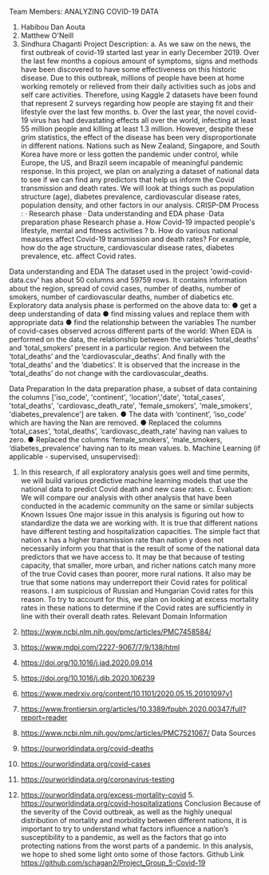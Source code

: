 Team Members​:
ANALYZING COVID-19 DATA
1. Habibou Dan Aouta
2. Matthew O'Neill
3. Sindhura Chaganti
Project Description:
a. As we saw on the news, the first outbreak of covid-19 started last year in early December 2019. Over the last few months a copious amount of symptoms, signs and methods have been discovered to have some effectiveness on this historic disease. Due to this outbreak, millions of people have been at home working remotely or relieved from their daily activities such as jobs and self care activities. Therefore, using Kaggle 2 datasets have been found that represent 2 surveys regarding how people are staying fit and their lifestyle over the last few months.
b. Over the last year, the novel covid-19 virus has had devastating effects all over the world, infecting at least 55 million people and killing at least 1.3 million. However, despite these grim statistics, the effect of the disease has been very disproportionate in different nations. Nations such as New Zealand, Singapore, and South Korea have more or less gotten the pandemic under control, while Europe, the US, and Brazil seem incapable of meaningful pandemic response. In this project, we plan on analyzing a dataset of national data to see if we can find any predictors that help us inform the Covid transmission and death rates. We will look at things such as population structure (age), diabetes prevalence, cardiovascular disease rates, population density, and other factors in our analysis.
CRISP-DM Process​:
·​ ​Research phase
·​ ​Data understanding and EDA phase
·​ ​Data preparation phase
Research phase
a. How Covid-19 impacted people's lifestyle, mental and fitness activities ?
b. How do various national measures affect Covid-19 transmission and death rates? For example, how do the age structure, cardiovascular disease rates, diabetes prevalence, etc. affect Covid rates.

Data understanding and EDA
The dataset used in the project 'owid-covid-data.csv' has about 50 columns and 59759 rows. It contains information about the region, spread of covid cases, number of deaths, number of smokers, number of cardiovascular deaths, number of diabetics etc.
Exploratory data analysis phase is performed on the above data to:
● get a deep understanding of data
● find missing values and replace them with appropriate data
● find the relationship between the variables
The number of covid-cases observed across different parts of the world:
When EDA is performed on the data, the relationship between the variables ‘total_deaths’ and ‘total_smokers’ present in a particular region. And between the ‘total_deaths’ and the ‘cardiovascular_deaths’. And finally with the ‘total_deaths’ and the ‘diabetics’. It is observed that the increase in the ‘total_deaths’ do not change with the cardiovascular_deaths.

Data Preparation
In the data preparation phase, a subset of data containing the columns ['iso_code', 'continent', 'location','date', 'total_cases', 'total_deaths', 'cardiovasc_death_rate', 'female_smokers', 'male_smokers', 'diabetes_prevalence'] are taken.
● The data with ‘continent’, ‘iso_code’ which are having the Nan are removed.
● Replaced the columns ‘total_cases’, ‘total_deaths’, ‘cardiovasc_death_rate’ having nan
values to zero.
● Replaced the columns ‘female_smokers’, ‘male_smokers, ‘diabetes_prevalence’ having
nan to its mean values.
b. Machine Learning (if applicable - supervised, unsupervised):
1. In this research, if all exploratory analysis goes well and time permits, we will build various predictive machine learning models that use the national data to predict Covid death and new case rates.
c. Evaluation:
We will compare our analysis with other analysis that have been conducted in the academic community on the same or similar subjects
Known Issues
One major issue in this analysis is figuring out how to standardize the data we are working with. It is true that different nations have different testing and hospitalization capacities. The simple fact that nation x has a higher transmission rate than nation y does not necessarily inform you that that is the result of some of the national data predictors that we have access to. It may be that because of testing capacity, that smaller, more urban, and richer nations catch many more of the true Covid cases than poorer, more rural nations. It also may be true that some nations may underreport their Covid rates for political reasons. I am suspicious of Russian and Hungarian Covid rates for this reason. To try to account for this, we plan on looking at excess mortality rates in these nations to determine if the Covid rates are sufficiently in line with their overall death rates.
Relevant Domain Information
1. https://www.ncbi.nlm.nih.gov/pmc/articles/PMC7458584/
2. https://www.mdpi.com/2227-9067/7/9/138/html
3. https://doi.org/10.1016/j.jad.2020.09.014

4. https://doi.org/10.1016/j.dib.2020.106239
5. https://www.medrxiv.org/content/10.1101/2020.05.15.20101097v1
6. https://www.frontiersin.org/articles/10.3389/fpubh.2020.00347/full?report=reader
7. https://www.ncbi.nlm.nih.gov/pmc/articles/PMC7521067/
Data Sources
1. https://ourworldindata.org/covid-deaths
2. https://ourworldindata.org/covid-cases
3. https://ourworldindata.org/coronavirus-testing
4. https://ourworldindata.org/excess-mortality-covid 5. https://ourworldindata.org/covid-hospitalizations
Conclusion
Because of the severity of the Covid outbreak, as well as the highly unequal distribution of mortality and morbidity between different nations, it is important to try to understand what factors influence a nation’s susceptibility to a pandemic, as well as the factors that go into protecting nations from the worst parts of a pandemic. In this analysis, we hope to shed some light onto some of those factors.
Github Link
https://github.com/schagan2/Project_Group_5-Covid-19
      
